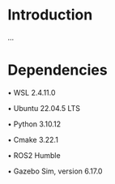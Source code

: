 # Introduction
...
# Dependencies
•	WSL 2.4.11.0

•	Ubuntu 22.04.5 LTS

•	Python 3.10.12 

• Cmake 3.22.1

•	ROS2 Humble

•	Gazebo Sim, version 6.17.0

